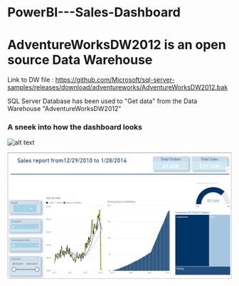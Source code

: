 # PowerBI---Sales-Dashboard

# AdventureWorksDW2012 is an open source Data Warehouse

Link to DW file : https://github.com/Microsoft/sql-server-samples/releases/download/adventureworks/AdventureWorksDW2012.bak

SQL Server Database has been used to "Get data" from the Data Warehouse "AdventureWorksDW2012"
<h3> A sneek into how the dashboard looks</h3>


![alt text](https://github.com/ahhanan07/ahhanan07/PowerBI---Sales-Dashboard/Images/blob/main/AdventureWorks_Dashboard_Snippet.png?raw=true)

![alt text](Images/AdventureWorks_Dashboard_Snippet.PNG)
